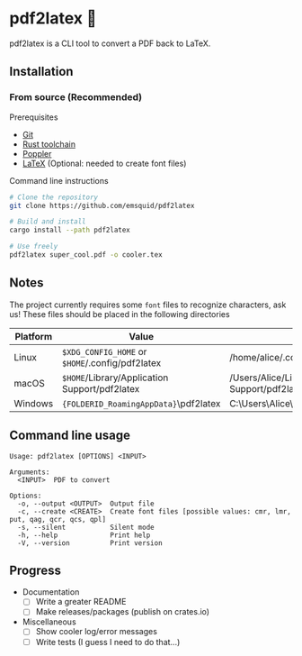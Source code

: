 # pdf2latex 🔁

pdf2latex is a CLI tool to convert a PDF back to LaTeX.

## Installation

### From source (Recommended)

Prerequisites
- [Git](https://git-scm.com/downloads)
- [Rust toolchain](https://www.rust-lang.org/tools/install)
- [Poppler](https://poppler.freedesktop.org)
- [LaTeX](https://www.latex-project.org/get) (Optional: needed to create font files)

Command line instructions
```bash
# Clone the repository
git clone https://github.com/emsquid/pdf2latex

# Build and install
cargo install --path pdf2latex

# Use freely
pdf2latex super_cool.pdf -o cooler.tex
```

## Notes 

The project currently requires some `font` files to recognize characters, ask us! 
These files should be placed in the following directories
  
|Platform | Value                                           | Example                                            |
| ------- | ----------------------------------------------- | -------------------------------------------------- |
| Linux   | `$XDG_CONFIG_HOME` or `$HOME`/.config/pdf2latex | /home/alice/.config/pdf2latex                      |
| macOS   | `$HOME`/Library/Application Support/pdf2latex   | /Users/Alice/Library/Application Support/pdf2latex |
| Windows | `{FOLDERID_RoamingAppData}`\pdf2latex           | C:\Users\Alice\AppData\Roaming\pdf2latex           |
 
## Command line usage

```
Usage: pdf2latex [OPTIONS] <INPUT>

Arguments:
  <INPUT>  PDF to convert

Options:
  -o, --output <OUTPUT>  Output file
  -c, --create <CREATE>  Create font files [possible values: cmr, lmr, put, qag, qcr, qcs, qpl]
  -s, --silent           Silent mode
  -h, --help             Print help
  -V, --version          Print version
```

## Progress

- Documentation
    * [ ] Write a greater README
    * [ ] Make releases/packages (publish on crates.io)
- Miscellaneous
    * [ ] Show cooler log/error messages
    * [ ] Write tests (I guess I need to do that...)
